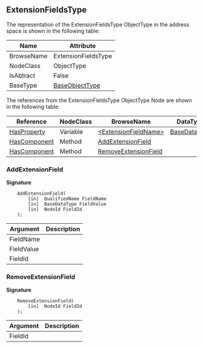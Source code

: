 <!-- objecttype -->
## ExtensionFieldsType

The representation of the ExtensionFieldsType ObjectType in the address space is shown in the following table:  

|Name|Attribute|
|---|---|
|BrowseName|ExtensionFieldsType|
|NodeClass|ObjectType|
|IsAbtract|False|
|BaseType|[BaseObjectType](../../../Part5/ObjectTypes/BaseObjectType/readme.md)|

The references from the ExtensionFieldsType ObjectType Node are shown in the following table:  

|Reference|NodeClass|BrowseName|DataType|TypeDefinition|ModellingRule|
|---|---|---|---|---|---|
|[HasProperty](../../../Part3/ReferenceTypes/HasProperty/readme.md)|Variable|[&lt;ExtensionFieldName&gt;](#&lt;ExtensionFieldName&gt;)|[BaseDataType](../../../Part3/DataTypes/BaseDataType/readme.md)|[PropertyType](../../Part5/VariableTypes/PropertyType/readme.md)|[OptionalPlaceholder](../../Objects/OptionalPlaceholder/readme.md)|
|[HasComponent](../../../Part3/ReferenceTypes/HasComponent/readme.md)|Method|[AddExtensionField](#AddExtensionField)|||[Mandatory](../../Objects/Mandatory/readme.md)|
|[HasComponent](../../../Part3/ReferenceTypes/HasComponent/readme.md)|Method|[RemoveExtensionField](#RemoveExtensionField)|||[Mandatory](../../Objects/Mandatory/readme.md)|

### <a name="AddExtensionField"></a>AddExtensionField

**Signature**
```
    AddExtensionField(
        [in]  QualifiedName FieldName
        [in]  BaseDataType FieldValue
        [in]  NodeId FieldId
    );
```

|Argument|Description|
|---|---|
|FieldName||
|FieldValue||
|FieldId||

### <a name="RemoveExtensionField"></a>RemoveExtensionField

**Signature**
```
    RemoveExtensionField(
        [in]  NodeId FieldId
    );
```

|Argument|Description|
|---|---|
|FieldId||


